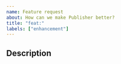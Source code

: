 ```yaml
---
name: Feature request
about: How can we make Publisher better?
title: "feat:"
labels: ["enhancement"]
---
```


## Description

<!-- What is it? Who does it serve? Why do we want to do it? -->
